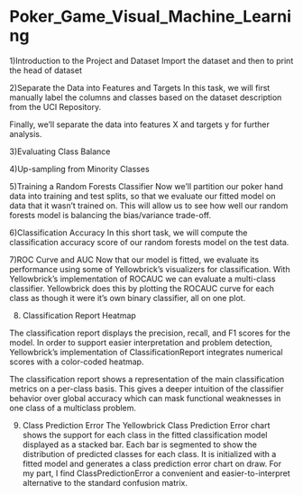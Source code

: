 # Poker_Game_Visual_Machine_Learning




1)Introduction to the Project and Dataset
Import the dataset and then
to print the head of dataset

2)Separate the Data into Features and Targets
In this task, we will first manually label the columns and classes based on the dataset description from the UCI Repository.

Finally, we’ll separate the data into features X and targets y for further analysis.


3)Evaluating Class Balance


4)Up-sampling from Minority Classes

5)Training a Random Forests Classifier
Now we’ll partition our poker hand data into training and test splits, 
so that we evaluate our fitted model on data that it wasn’t trained on.
 This will allow us to see how well our random forests model is balancing the bias/variance trade-off.

6)Classification Accuracy
In this short task, we will compute the classification accuracy score of our random forests model on the test data.

7)ROC Curve and AUC
Now that our model is fitted,
 we evaluate its performance using some of Yellowbrick’s 
visualizers for classification. With Yellowbrick’s implementation of ROCAUC we can evaluate a multi-class classifier.
 Yellowbrick does this by plotting the ROCAUC curve for each class as though it were it’s own binary classifier, all on one plot.

8) Classification Report Heatmap

The classification report displays the precision, recall,
 and F1 scores for the model. In order to support easier interpretation and problem detection,
 Yellowbrick’s implementation of ClassificationReport integrates numerical scores with a color-coded heatmap.

The classification report shows a representation of the main classification metrics on a per-class basis. 
This gives a deeper intuition of the classifier behavior over global accuracy which can mask functional weaknesses in one class of a multiclass problem.

9) Class Prediction Error
The Yellowbrick Class Prediction Error chart shows
 the support for each class in the fitted classification model 
displayed as a stacked bar. Each bar is segmented to show the distribution 
of predicted classes for each class. It is initialized with a fitted model and generates a class prediction error chart on draw. For my part, 
I find ClassPredictionError a convenient and easier-to-interpret alternative to the standard confusion matrix.



